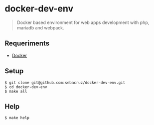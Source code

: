 # docker-dev-env

> Docker based environment for web apps development with php, mariadb and webpack.

## Requeriments

* [Docker](https://www.docker.com/)

## Setup

```
$ git clone git@github.com:sebacruz/docker-dev-env.git
$ cd docker-dev-env
$ make all
```

## Help

```
$ make help
```
